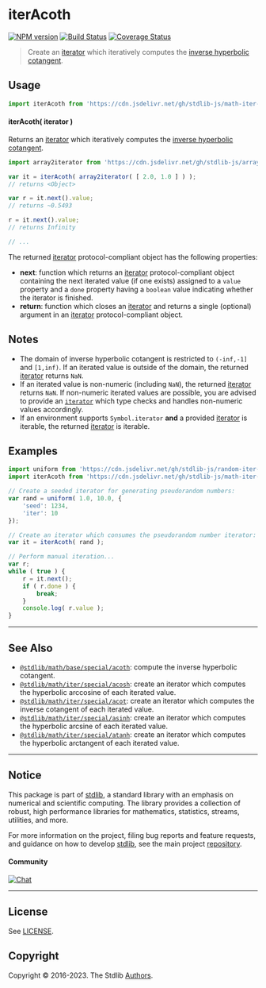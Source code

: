 <!--

@license Apache-2.0

Copyright (c) 2020 The Stdlib Authors.

Licensed under the Apache License, Version 2.0 (the "License");
you may not use this file except in compliance with the License.
You may obtain a copy of the License at

   http://www.apache.org/licenses/LICENSE-2.0

Unless required by applicable law or agreed to in writing, software
distributed under the License is distributed on an "AS IS" BASIS,
WITHOUT WARRANTIES OR CONDITIONS OF ANY KIND, either express or implied.
See the License for the specific language governing permissions and
limitations under the License.

-->

# iterAcoth

[![NPM version][npm-image]][npm-url] [![Build Status][test-image]][test-url] [![Coverage Status][coverage-image]][coverage-url] <!-- [![dependencies][dependencies-image]][dependencies-url] -->

> Create an [iterator][mdn-iterator-protocol] which iteratively computes the [inverse hyperbolic cotangent][@stdlib/math/base/special/acoth].

<!-- Section to include introductory text. Make sure to keep an empty line after the intro `section` element and another before the `/section` close. -->

<section class="intro">

</section>

<!-- /.intro -->

<!-- Package usage documentation. -->



<section class="usage">

## Usage

```javascript
import iterAcoth from 'https://cdn.jsdelivr.net/gh/stdlib-js/math-iter-special-acoth@deno/mod.js';
```

#### iterAcoth( iterator )

Returns an [iterator][mdn-iterator-protocol] which iteratively computes the [inverse hyperbolic cotangent][@stdlib/math/base/special/acoth].

```javascript
import array2iterator from 'https://cdn.jsdelivr.net/gh/stdlib-js/array-to-iterator@deno/mod.js';

var it = iterAcoth( array2iterator( [ 2.0, 1.0 ] ) );
// returns <Object>

var r = it.next().value;
// returns ~0.5493

r = it.next().value;
// returns Infinity

// ...
```

The returned [iterator][mdn-iterator-protocol] protocol-compliant object has the following properties:

-   **next**: function which returns an [iterator][mdn-iterator-protocol] protocol-compliant object containing the next iterated value (if one exists) assigned to a `value` property and a `done` property having a `boolean` value indicating whether the iterator is finished.
-   **return**: function which closes an [iterator][mdn-iterator-protocol] and returns a single (optional) argument in an [iterator][mdn-iterator-protocol] protocol-compliant object.

</section>

<!-- /.usage -->

<!-- Package usage notes. Make sure to keep an empty line after the `section` element and another before the `/section` close. -->

<section class="notes">

## Notes

-   The domain of inverse hyperbolic cotangent is restricted to `(-inf,-1]` and `[1,inf)`. If an iterated value is outside of the domain, the returned [iterator][mdn-iterator-protocol] returns `NaN`.
-   If an iterated value is non-numeric (including `NaN`), the returned [iterator][mdn-iterator-protocol] returns `NaN`. If non-numeric iterated values are possible, you are advised to provide an [`iterator`][mdn-iterator-protocol] which type checks and handles non-numeric values accordingly.
-   If an environment supports `Symbol.iterator` **and** a provided [iterator][mdn-iterator-protocol] is iterable, the returned [iterator][mdn-iterator-protocol] is iterable.

</section>

<!-- /.notes -->

<!-- Package usage examples. -->

<section class="examples">

## Examples

<!-- eslint no-undef: "error" -->

```javascript
import uniform from 'https://cdn.jsdelivr.net/gh/stdlib-js/random-iter-uniform@deno/mod.js';
import iterAcoth from 'https://cdn.jsdelivr.net/gh/stdlib-js/math-iter-special-acoth@deno/mod.js';

// Create a seeded iterator for generating pseudorandom numbers:
var rand = uniform( 1.0, 10.0, {
    'seed': 1234,
    'iter': 10
});

// Create an iterator which consumes the pseudorandom number iterator:
var it = iterAcoth( rand );

// Perform manual iteration...
var r;
while ( true ) {
    r = it.next();
    if ( r.done ) {
        break;
    }
    console.log( r.value );
}
```

</section>

<!-- /.examples -->

<!-- Section to include cited references. If references are included, add a horizontal rule *before* the section. Make sure to keep an empty line after the `section` element and another before the `/section` close. -->

<section class="references">

</section>

<!-- /.references -->

<!-- Section for related `stdlib` packages. Do not manually edit this section, as it is automatically populated. -->

<section class="related">

* * *

## See Also

-   <span class="package-name">[`@stdlib/math/base/special/acoth`][@stdlib/math/base/special/acoth]</span><span class="delimiter">: </span><span class="description">compute the inverse hyperbolic cotangent.</span>
-   <span class="package-name">[`@stdlib/math/iter/special/acosh`][@stdlib/math/iter/special/acosh]</span><span class="delimiter">: </span><span class="description">create an iterator which computes the hyperbolic arccosine of each iterated value.</span>
-   <span class="package-name">[`@stdlib/math/iter/special/acot`][@stdlib/math/iter/special/acot]</span><span class="delimiter">: </span><span class="description">create an iterator which computes the inverse cotangent of each iterated value.</span>
-   <span class="package-name">[`@stdlib/math/iter/special/asinh`][@stdlib/math/iter/special/asinh]</span><span class="delimiter">: </span><span class="description">create an iterator which computes the hyperbolic arcsine of each iterated value.</span>
-   <span class="package-name">[`@stdlib/math/iter/special/atanh`][@stdlib/math/iter/special/atanh]</span><span class="delimiter">: </span><span class="description">create an iterator which computes the hyperbolic arctangent of each iterated value.</span>

</section>

<!-- /.related -->

<!-- Section for all links. Make sure to keep an empty line after the `section` element and another before the `/section` close. -->


<section class="main-repo" >

* * *

## Notice

This package is part of [stdlib][stdlib], a standard library with an emphasis on numerical and scientific computing. The library provides a collection of robust, high performance libraries for mathematics, statistics, streams, utilities, and more.

For more information on the project, filing bug reports and feature requests, and guidance on how to develop [stdlib][stdlib], see the main project [repository][stdlib].

#### Community

[![Chat][chat-image]][chat-url]

---

## License

See [LICENSE][stdlib-license].


## Copyright

Copyright &copy; 2016-2023. The Stdlib [Authors][stdlib-authors].

</section>

<!-- /.stdlib -->

<!-- Section for all links. Make sure to keep an empty line after the `section` element and another before the `/section` close. -->

<section class="links">

[npm-image]: http://img.shields.io/npm/v/@stdlib/math-iter-special-acoth.svg
[npm-url]: https://npmjs.org/package/@stdlib/math-iter-special-acoth

[test-image]: https://github.com/stdlib-js/math-iter-special-acoth/actions/workflows/test.yml/badge.svg?branch=main
[test-url]: https://github.com/stdlib-js/math-iter-special-acoth/actions/workflows/test.yml?query=branch:main

[coverage-image]: https://img.shields.io/codecov/c/github/stdlib-js/math-iter-special-acoth/main.svg
[coverage-url]: https://codecov.io/github/stdlib-js/math-iter-special-acoth?branch=main

<!--

[dependencies-image]: https://img.shields.io/david/stdlib-js/math-iter-special-acoth.svg
[dependencies-url]: https://david-dm.org/stdlib-js/math-iter-special-acoth/main

-->

[chat-image]: https://img.shields.io/gitter/room/stdlib-js/stdlib.svg
[chat-url]: https://gitter.im/stdlib-js/stdlib/

[stdlib]: https://github.com/stdlib-js/stdlib

[stdlib-authors]: https://github.com/stdlib-js/stdlib/graphs/contributors

[umd]: https://github.com/umdjs/umd
[es-module]: https://developer.mozilla.org/en-US/docs/Web/JavaScript/Guide/Modules

[deno-url]: https://github.com/stdlib-js/math-iter-special-acoth/tree/deno
[umd-url]: https://github.com/stdlib-js/math-iter-special-acoth/tree/umd
[esm-url]: https://github.com/stdlib-js/math-iter-special-acoth/tree/esm
[branches-url]: https://github.com/stdlib-js/math-iter-special-acoth/blob/main/branches.md

[stdlib-license]: https://raw.githubusercontent.com/stdlib-js/math-iter-special-acoth/main/LICENSE

[mdn-iterator-protocol]: https://developer.mozilla.org/en-US/docs/Web/JavaScript/Reference/Iteration_protocols#The_iterator_protocol

<!-- <related-links> -->

[@stdlib/math/base/special/acoth]: https://github.com/stdlib-js/math-base-special-acoth/tree/deno

[@stdlib/math/iter/special/acosh]: https://github.com/stdlib-js/math-iter-special-acosh/tree/deno

[@stdlib/math/iter/special/acot]: https://github.com/stdlib-js/math-iter-special-acot/tree/deno

[@stdlib/math/iter/special/asinh]: https://github.com/stdlib-js/math-iter-special-asinh/tree/deno

[@stdlib/math/iter/special/atanh]: https://github.com/stdlib-js/math-iter-special-atanh/tree/deno

<!-- </related-links> -->

</section>

<!-- /.links -->
